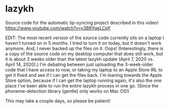 # lazykh
Source code for the automatic lip-syncing project described in this video! https://www.youtube.com/watch?v=y3B8YqeLCpY

EDIT: The most recent version of the source code currently sits on a laptop I haven't turned on in 5 months. I tried to turn it on today, but it doesn't work anymore. And, I never backed up the files on it. Oops! (Interestingly, there is a copy of the source code on my desktop computer that does still work, but it is about 3 weeks older than the latest lazykh update (April 7, 2020 vs. April 14, 2020).) I'm debating between just uploading the 3-week-older code that I have access to now, or taking my laptop to an Apple Store IRL to get it fixed and see if I can get the files back. I'm leaning towards the Apple Store option, because if I can get the laptop running again, it's also the one place I've been able to run the entire lazykh process in one go. (Since the phoneme-detection library (gentle) only works on Mac OS!)

This may take a couple days, so please be patient!
